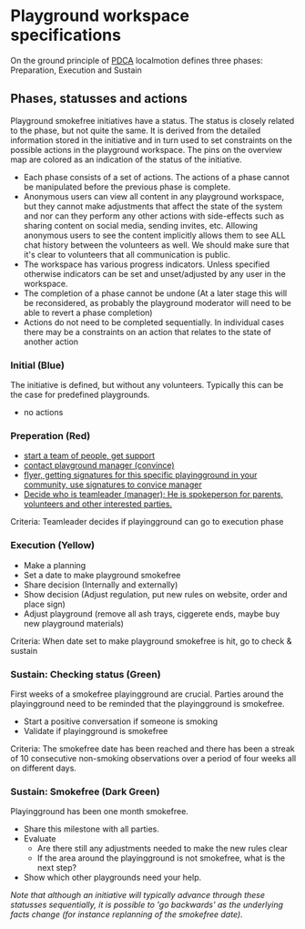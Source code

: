 # Playground workspace specifications

On the ground principle of [PDCA](https://en.wikipedia.org/wiki/PDCA) localmotion defines three phases: Preparation, Execution and Sustain

## Phases, statusses and actions

Playground smokefree initiatives have a status. The status is closely related to the phase, but not quite the same. It is derived from the detailed information stored in the initiative and in turn used to set constraints on the possible actions in the playground workspace. The pins on the overview map are colored as an indication of the status of the initiative. 

- Each phase consists of a set of actions. The actions of a phase cannot be manipulated before the previous phase is complete.
- Anonymous users can view all content in any playground workspace, but they cannot make adjustments that affect the state of the system
and nor can they perform any other actions with side-effects such as sharing content on social media, sending invites, etc. Allowing anonymous users to see the content implicitly allows them to see ALL chat history between the volunteers as well. We should make sure that it's clear to volunteers that all communication is public.
- The workspace has various progress indicators. Unless specified otherwise indicators can be set and unset/adjusted by any user
in the workspace.
- The completion of a phase cannot be undone (At a later stage this will be reconsidered, as probably the playground moderator will need
to be able to revert a phase completion)
- Actions do not need to be completed sequentially. In individual cases there may be a constraints on an action that relates to the state of another action

### Initial (Blue)
The initiative is defined, but without any volunteers. Typically this can be the case for predefined playgrounds.
- no actions

### Preperation (Red)
- [start a team of people, get support](1_preparation_phase_specifications.md#action-1-get-support)
- [contact playground manager (convince)](1_preparation_phase_specifications.md#action-3-involve-playground-manager)
- [flyer, getting signatures for this specific playingground in your community, use signatures to convice manager](1_preparation_phase_specifications.md#action-2-distribute-flyers)
- [Decide who is teamleader (manager); He is spokeperson for parents, volunteers and other interested parties.](1_preparation_phase_specifications.md#action-4-decision--smoke-free)

Criteria: Teamleader decides if playingground can go to execution phase

### Execution (Yellow)
- Make a planning
- Set a date to make playground smokefree
- Share decision (Internally and externally)
- Show decision (Adjust regulation, put new rules on website, order and place sign)
- Adjust playground (remove all ash trays, ciggerete ends, maybe buy new playground materials)

Criteria: When date set to make playground smokefree is hit, go to check & sustain

### Sustain: Checking status (Green)
First weeks of a smokefree playingground are crucial. Parties around the playingground need to be reminded that the playingground is smokefree.
- Start a positive conversation if someone is smoking
- Validate if playingground is smokefree

Criteria: The smokefree date has been reached and there has been a streak of 10 consecutive non-smoking observations over a period of four weeks all on different days.

### Sustain: Smokefree (Dark Green)
Playingground has been one month smokefree. 
- Share this milestone with all parties.
- Evaluate 
    - Are there still any adjustments needed to make the new rules clear
    - If the area around the playingground is not smokefree, what is the next step?
- Show which other playgrounds need your help.

*Note that although an initiative will typically advance through these statusses sequentially, it is possible to 'go backwards' as the underlying facts change (for instance replanning of the smokefree date).*

